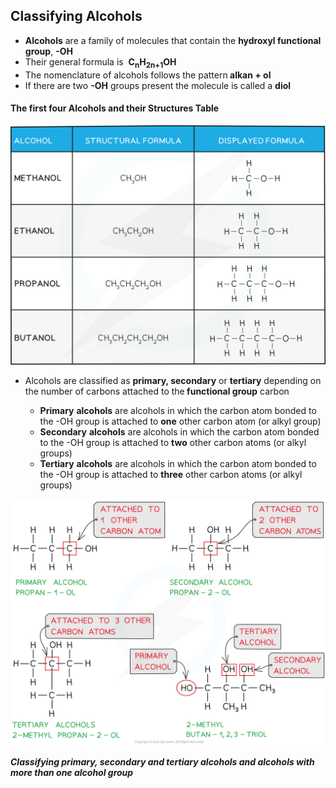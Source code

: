Classifying Alcohols
--------------------

* <b>Alcohols</b> are a family of molecules that contain the <b>hydroxyl functional group</b>, <b>-OH</b>
* Their general formula is  <b>C</b><sub><b>n</b></sub><b>H</b><sub><b>2n+1</b></sub><b>OH</b>
* The nomenclature of alcohols follows the pattern<b> alkan + ol</b>
* If there are two <b>-OH</b> groups present the molecule is called a <b>diol</b>

#### The first four Alcohols and their Structures Table

![Alcohols table, IGCSE & GCSE Chemistry revision notes](14.1.1-Alcohols-table.png)

* Alcohols are classified as <b>primary, secondary</b> or <b>tertiary</b> depending on the number of carbons attached to the<b> functional group</b> carbon

  + <b>Primary</b> <b>alcohols</b> are alcohols in which the carbon atom bonded to the -OH group is attached to <b>one</b> other carbon atom (or alkyl group)
  + <b>Secondary</b> <b>alcohols</b> are alcohols in which the carbon atom bonded to the -OH group is attached to <b>two</b> other carbon atoms (or alkyl groups)
  + <b>Tertiary</b> <b>alcohols</b> are alcohols in which the carbon atom bonded to the -OH group is attached to <b>three</b> other carbon atoms (or alkyl groups)

![Hydroxy Compounds Classifying Alcohols, downloadable AS & A Level Chemistry revision notes](3.4-Hydroxy-Compounds-Classifying-Alcohols_1.png)

*<b>Classifying primary, secondary and tertiary alcohols and alcohols with more than one alcohol group</b>*